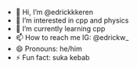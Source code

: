 - 👋 Hi, I’m @edrickkkeren
- 👀 I’m interested in cpp and physics
- 🌱 I’m currently learning cpp
- 📫 How to reach me IG: @edrickw_
- 😄 Pronouns: he/him
- ⚡ Fun fact: suka kebab

<!---
edrickkkeren/edrickkkeren is a ✨ special ✨ repository because its `README.md` (this file) appears on your GitHub profile.
You can click the Preview link to take a look at your changes.
--->

